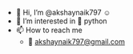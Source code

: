 - 👋 Hi, I’m @akshaynaik797 :relaxed:	
- 👀 I’m interested in :snake: python
- 📫 How to reach me
  - :email: akshaynaik797@gmail.com

<!---
akshaynaik797/akshaynaik797 is a ✨ special ✨ repository because its `README.md` (this file) appears on your GitHub profile.
You can click the Preview link to take a look at your changes.
--->
